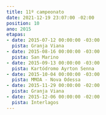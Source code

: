 ```yaml
---
title: 11º campeonato
date: 2021-12-19 23:07:00 -02:00
position: 10
ano: 2015
etapas:
- date: 2015-07-12 00:00:00 -03:00
  pista: Granja Viana
- date: 2015-08-16 00:00:00 -03:00
  pista: San Marino
- date: 2015-09-13 00:00:00 -03:00
  pista: Kartódromo Ayrton Senna
- date: 2015-10-04 00:00:00 -03:00
  pista: MMOA - Nova Odessa
- date: 2015-11-29 00:00:00 -02:00
  pista: Granja Viana
- date: 2015-12-06 00:00:00 -02:00
  pista: Interlagos
---
```


